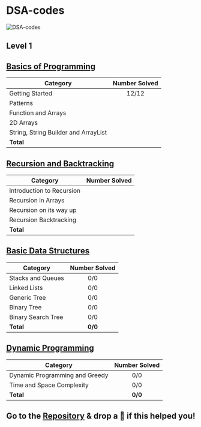 # DSA-codes

![DSA-codes](https://socialify.git.ci/saum29/DSA-codes/image?description=1&descriptionEditable=This%20repository%20consists%20of%20all%20the%20material%20from%20my%20data%20structures%20and%20algorithms%20preparation.&language=1&name=1&owner=1&pattern=Solid&theme=Dark)

## Level 1

## [Basics of Programming]()

| Category                             | Number Solved |
| ------------------------------------ | :-----------: |
| Getting Started                        |   12/12     |
| Patterns                               |             |
| Function and Arrays                    |
| 2D Arrays                              |
| String, String Builder and ArrayList   |
| **Total**                              |

## [Recursion and Backtracking]()

| Category                  | Number Solved |
| ------------------------- | :-----------: |
| Introduction to Recursion |   
| Recursion in Arrays       |      
| Recursion on its way up   |   
| Recursion Backtracking    |   
| **Total**                 |   

## [Basic Data Structures]()

| Category           | Number Solved |
| ------------------ | :-----------: |
| Stacks and Queues  |      0/0      |
| Linked Lists       |      0/0      |
| Generic Tree       |      0/0      |
| Binary Tree        |      0/0      |
| Binary Search Tree |      0/0      |
| **Total**          |    **0/0**    |

## [Dynamic Programming]()

| Category                       | Number Solved |
| ------------------------------ | :-----------: |
| Dynamic Programming and Greedy |      0/0      |
| Time and Space Complexity      |      0/0      |
| **Total**                      |    **0/0**    |

## Go to the [Repository](https://github.com/saum29/DSA-codes) & drop a 🌟 if this helped you! 
